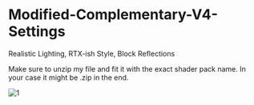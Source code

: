 # Modified-Complementary-V4-Settings
Realistic Lighting, RTX-ish Style, Block Reflections

Make sure to unzip my file and fit it with the exact shader pack name. In your case it might be .zip in the end.

![1](https://imgur.com/Y7YY7Bh)
